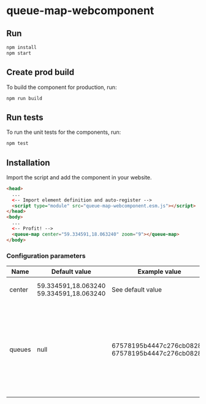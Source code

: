 # queue-map-webcomponent

## Run

```sh
npm install
npm start
```

## Create prod build

To build the component for production, run:

```sh
npm run build
```


## Run tests

To run the unit tests for the components, run:

```sh
npm test
```

## Installation

Import the script and add the component in your website.

```html
<head>
  ...
  <-- Import element definition and auto-register -->
  <script type="module" src="queue-map-webcomponent.esm.js"></script>
</head>
<body>
  ...
  <-- Profit! -->
  <queue-map center="59.334591,18.063240" zoom="9"></queue-map>
</body>
```

### Configuration parameters

|  Name  |                           Default value |     Example value |          Description       |
|--------|-----------------------------------------|-------------------|----------------------------|
| center | 59.334591,18.063240 59.334591,18.063240 | See default value | Center of the map to show. |
| queues |                                    null | 67578195b4447c276cb0828b, 67578195b4447c276cb0828b | Comma separated list of queue id to show on map. If none is specified all public queues will be displayed |
